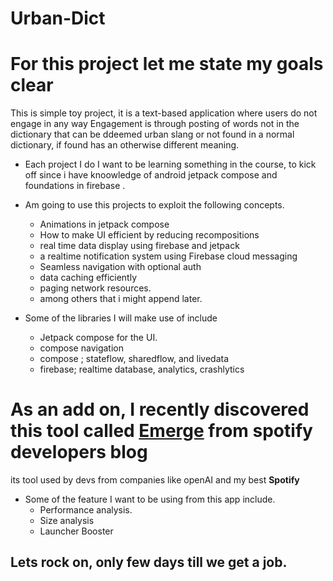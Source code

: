 # Urban-Dict

# For this project let me state my goals clear
This is simple toy project, it is a text-based application where users do not engage in any way
Engagement is through posting of words not in the dictionary that can be ddeemed urban slang or not found in a normal dictionary, if 
found has an otherwise different meaning.

- Each project I do I want to be learning something in the course, to kick off since i have knoowledge of android
jetpack compose and foundations in firebase .

- Am going to use this projects to exploit the following concepts.
  - Animations in jetpack compose
  - How to make UI efficient by reducing recompositions
  - real time data display using firebase and jetpack
  - a realtime notification system using Firebase cloud messaging
  - Seamless navigation with optional auth
  - data caching efficiently
  - paging network resources.
  - among others that i might append later.

- Some of the libraries I will make use of include
  - Jetpack compose for the UI.
  - compose navigation
  - compose ; stateflow, sharedflow, and livedata 
  - firebase; realtime database, analytics, crashlytics


# As an add on, I recently discovered this tool called [Emerge](https://www.emergetools.com/) from spotify developers blog
its tool used by devs from companies like openAI and my best **Spotify** 
- Some of the feature I want to be using from this app include.
  - Performance analysis.
  - Size analysis
  - Launcher Booster
  
  
## Lets rock on, only few days till we get a job.
